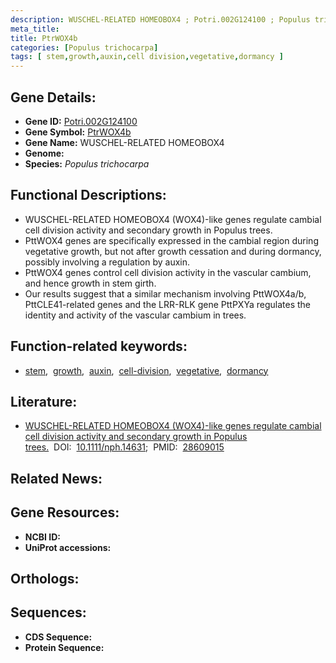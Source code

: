 ```yaml
---
description: WUSCHEL-RELATED HOMEOBOX4 ; Potri.002G124100 ; Populus trichocarpa
meta_title:
title: PtrWOX4b
categories: [Populus trichocarpa]
tags: [ stem,growth,auxin,cell division,vegetative,dormancy ]
---
```


## Gene Details:
- **Gene ID:** [Potri.002G124100]()
- **Gene Symbol:** <u>PtrWOX4b</u>
- **Gene Name:** WUSCHEL-RELATED HOMEOBOX4
- **Genome:** []()
- **Species:** *Populus trichocarpa*

## Functional Descriptions:
   - WUSCHEL-RELATED HOMEOBOX4 (WOX4)-like genes regulate cambial cell division activity and secondary growth in Populus trees.
   - PttWOX4 genes are specifically expressed in the cambial region during vegetative growth, but not after growth cessation and during dormancy, possibly involving a regulation by auxin.
   - PttWOX4 genes control cell division activity in the vascular cambium, and hence growth in stem girth.
   - Our results suggest that a similar mechanism involving PttWOX4a/b, PttCLE41-related genes and the LRR-RLK gene PttPXYa regulates the identity and activity of the vascular cambium in trees.

## Function-related keywords:
   - [stem](/tags/stem/),&nbsp;&nbsp;[growth](/tags/growth/),&nbsp;&nbsp;[auxin](/tags/auxin/),&nbsp;&nbsp;[cell-division](/tags/cell-division/),&nbsp;&nbsp;[vegetative](/tags/vegetative/),&nbsp;&nbsp;[dormancy](/tags/dormancy/)

## Literature:
   - [WUSCHEL-RELATED HOMEOBOX4 (WOX4)-like genes regulate cambial cell division activity and secondary growth in Populus trees.](https://doi.org/10.1111/nph.14631)&nbsp;&nbsp;DOI:&nbsp;&nbsp;[10.1111/nph.14631](https://doi.org/10.1111/nph.14631);&nbsp;&nbsp;PMID:&nbsp;&nbsp;[28609015](https://pubmed.ncbi.nlm.nih.gov/28609015/)

## Related News:

## Gene Resources:
- **NCBI ID:**  [](https://www.ncbi.nlm.nih.gov/gene/?term=)
- **UniProt accessions:**  [](https://www.uniprot.org/uniprotkb//entry)

## Orthologs:

## Sequences:
- **CDS Sequence:**
- **Protein Sequence:**
